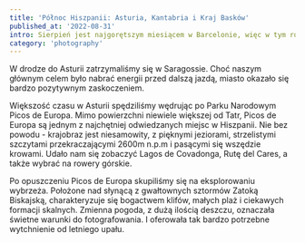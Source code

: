 ```yaml
---
title: 'Północ Hiszpanii: Asturia, Kantabria i Kraj Basków'
published_at: '2022-08-31'
intro: Sierpień jest najgorętszym miesiącem w Barcelonie, więc w tym roku postanowiliśmy uciec na północ Hiszpanii, gdzie pogoda jest łagodniejsza, trawa bardziej zielona, a deszcz pada nawet w sierpniu.
category: 'photography'
---
```


W drodze do Asturii zatrzymaliśmy się w Saragossie. Choć naszym głównym celem było nabrać energii przed dalszą jazdą, miasto okazało się bardzo pozytywnym zaskoczeniem.

Większość czasu w Asturii spędziliśmy wędrując po Parku Narodowym Picos de Europa. Mimo powierzchni niewiele większej od Tatr, Picos de Europa są jednym z najchętniej odwiedzanych miejsc w Hiszpanii. Nie bez powodu - krajobraz jest niesamowity, z pięknymi jeziorami, strzelistymi szczytami przekraczającymi 2600m n.p.m i pasącymi się wszędzie krowami. Udało nam się zobaczyć Lagos de Covadonga, Rutę del Cares, a także wybrać na rowery górskie.

Po opuszczeniu Picos de Europa skupiliśmy się na eksplorowaniu wybrzeża. Położone nad słynącą z gwałtownych sztormów Zatoką Biskajską, charakteryzuje się bogactwem klifów, małych plaż i ciekawych formacji skalnych. Zmienna pogoda, z dużą ilością deszczu, oznaczała świetne warunki do fotografowania. I oferowała tak bardzo potrzebne wytchnienie od letniego upału.

<photo-lazy src="https://res.cloudinary.com/lukaszrados/image/upload/v1663341016/stories/asturias-cantabria-basque-country/asturias-cantabria-basque-country-1_eet59p.jpg" padding-bottom="66.666"></photo-lazy>

<photo-lazy src="https://res.cloudinary.com/lukaszrados/image/upload/v1663341016/stories/asturias-cantabria-basque-country/asturias-cantabria-basque-country-2_lljbb7.jpg" padding-bottom="66.666"></photo-lazy>

<photo-lazy src="https://res.cloudinary.com/lukaszrados/image/upload/v1663341016/stories/asturias-cantabria-basque-country/asturias-cantabria-basque-country-3_wxc6yt.jpg" padding-bottom="66.666"></photo-lazy>

<photo-lazy src="https://res.cloudinary.com/lukaszrados/image/upload/v1663341016/stories/asturias-cantabria-basque-country/asturias-cantabria-basque-country-4_tf6hcb.jpg" padding-bottom="66.666"></photo-lazy>

<photo-lazy src="https://res.cloudinary.com/lukaszrados/image/upload/v1663341016/stories/asturias-cantabria-basque-country/asturias-cantabria-basque-country-5_l9wi0c.jpg" padding-bottom="66.666"></photo-lazy>

<photo-lazy src="https://res.cloudinary.com/lukaszrados/image/upload/v1663341017/stories/asturias-cantabria-basque-country/asturias-cantabria-basque-country-6_zvw2z9.jpg" padding-bottom="66.666"></photo-lazy>

<photo-lazy src="https://res.cloudinary.com/lukaszrados/image/upload/v1663341016/stories/asturias-cantabria-basque-country/asturias-cantabria-basque-country-7_gjtcjf.jpg" padding-bottom="66.666"></photo-lazy>

<photo-lazy src="https://res.cloudinary.com/lukaszrados/image/upload/v1663341018/stories/asturias-cantabria-basque-country/asturias-cantabria-basque-country-8_tzu6zy.jpg" padding-bottom="66.666"></photo-lazy>

<photo-lazy src="https://res.cloudinary.com/lukaszrados/image/upload/v1663341016/stories/asturias-cantabria-basque-country/asturias-cantabria-basque-country-9_pvjpco.jpg" padding-bottom="66.666"></photo-lazy>

<two-columns>
  <photo-lazy src="https://res.cloudinary.com/lukaszrados/image/upload/v1663341016/stories/asturias-cantabria-basque-country/asturias-cantabria-basque-country-10_jhxqje.jpg" padding-bottom="150"></photo-lazy>

  <photo-lazy src="https://res.cloudinary.com/lukaszrados/image/upload/v1663341018/stories/asturias-cantabria-basque-country/asturias-cantabria-basque-country-11_esrc6k.jpg" padding-bottom="150"></photo-lazy>
</two-columns>

<photo-lazy src="https://res.cloudinary.com/lukaszrados/image/upload/v1663341017/stories/asturias-cantabria-basque-country/asturias-cantabria-basque-country-12_ddfsgo.jpg" padding-bottom="66.666"></photo-lazy>

<photo-lazy src="https://res.cloudinary.com/lukaszrados/image/upload/v1663341018/stories/asturias-cantabria-basque-country/asturias-cantabria-basque-country-13_biygeb.jpg" padding-bottom="66.666"></photo-lazy>

<photo-lazy src="https://res.cloudinary.com/lukaszrados/image/upload/v1663341018/stories/asturias-cantabria-basque-country/asturias-cantabria-basque-country-14_kubai8.jpg" padding-bottom="66.666"></photo-lazy>

<photo-lazy src="https://res.cloudinary.com/lukaszrados/image/upload/v1663341018/stories/asturias-cantabria-basque-country/asturias-cantabria-basque-country-15_muyqeu.jpg" padding-bottom="66.666"></photo-lazy>

<photo-lazy src="https://res.cloudinary.com/lukaszrados/image/upload/v1663341017/stories/asturias-cantabria-basque-country/asturias-cantabria-basque-country-16_bzvc8h.jpg" padding-bottom="66.666"></photo-lazy>

<photo-lazy src="https://res.cloudinary.com/lukaszrados/image/upload/v1663341018/stories/asturias-cantabria-basque-country/asturias-cantabria-basque-country-17_mq4s33.jpg" padding-bottom="66.666"></photo-lazy>

<photo-lazy src="https://res.cloudinary.com/lukaszrados/image/upload/v1663341018/stories/asturias-cantabria-basque-country/asturias-cantabria-basque-country-18_b7bybb.jpg" padding-bottom="66.666"></photo-lazy>

<photo-lazy src="https://res.cloudinary.com/lukaszrados/image/upload/v1663341018/stories/asturias-cantabria-basque-country/asturias-cantabria-basque-country-19_xpdc3z.jpg" padding-bottom="66.666"></photo-lazy>
